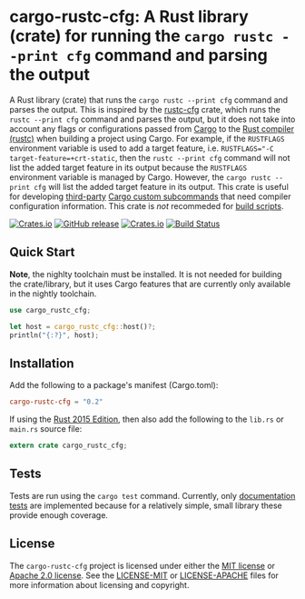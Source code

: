 # cargo-rustc-cfg: A Rust library (crate) for running the `cargo rustc --print cfg` command and parsing the output

A Rust library (crate) that runs the `cargo rustc --print cfg` command and parses the output. This is inspired by the [rustc-cfg] crate, which runs the `rustc --print cfg` command and parses the output, but it does not take into account any flags or configurations passed from [Cargo] to the [Rust compiler (rustc)] when building a project using Cargo. For example, if the `RUSTFLAGS` environment variable is used to add a target feature, i.e. `RUSTFLAGS="-C target-feature=+crt-static`, then the `rustc --print cfg` command will not list the added target feature in its output because the `RUSTFLAGS` environment variable is managed by Cargo. However, the `cargo rustc --print cfg` will list the added target feature in its output. This crate is useful for developing [third-party] [Cargo custom subcommands] that need compiler configuration information. This crate is _not_ recommeded for [build scripts].

[![Crates.io](https://img.shields.io/crates/v/cargo-rustc-cfg.svg)](https://crates.io/crates/cargo-rustc-cfg)
[![GitHub release](https://img.shields.io/github/release/volks73/cargo-rustc-cfg.svg)](https://github.com/volks73/cargo-rustc-cfg/releases)
[![Crates.io](https://img.shields.io/crates/l/cargo-rustc-cfg.svg)](https://github.com/volks73/cargo-rustc-cfg#license)
[![Build Status](https://github.com/volks73/cargo-rustc-cfg/workflows/CI/badge.svg)](https://github.com/volks73/cargo-rustc-cfg/actions)

[rustc-cfg]: https://crates.io/crates/rustc-cfg
[Cargo]: http://doc.crates.io
[Rust compiler (rustc)]: https://doc.rust-lang.org/rustc/index.html
[third-party]: https://github.com/rust-lang/cargo/wiki/Third-party-cargo-subcommands
[Cargo custom subcommands]: https://doc.rust-lang.org/1.30.0/cargo/reference/external-tools.html#custom-subcommands
[build scripts]: https://doc.rust-lang.org/cargo/reference/build-scripts.html

## Quick Start

**Note**, the nighlty toolchain must be installed. It is not needed for building
the crate/library, but it uses Cargo features that are currently only available
in the nightly toolchain.

```rust
use cargo_rustc_cfg;

let host = cargo_rustc_cfg::host()?;
println("{:?}", host);
```

## Installation

Add the following to a package's manifest (Cargo.toml):

```toml
cargo-rustc-cfg = "0.2"
```

If using the [Rust 2015 Edition], then also add the following to the `lib.rs` or `main.rs` source file:

```rust
extern crate cargo_rustc_cfg;
```

[Rust 2015 Edition]: https://doc.rust-lang.org/stable/edition-guide/rust-2015/index.html

## Tests

Tests are run using the `cargo test` command. Currently, only [documentation tests] are implemented because for a relatively simple, small library these provide enough coverage.

[Documentation tests]: https://doc.rust-lang.org/rustdoc/documentation-tests.html

## License

The `cargo-rustc-cfg` project is licensed under either the [MIT license](https://opensource.org/licenses/MIT) or [Apache 2.0 license](http://www.apache.org/licenses/LICENSE-2.0). See the [LICENSE-MIT](https://github.com/volks73/cargo-rustc-cfg/blob/master/LICENSE-MIT) or [LICENSE-APACHE](https://github.com/volks73/cargo-rustc-cfg/blob/master/LICENSE-APACHE) files for more information about licensing and copyright.
